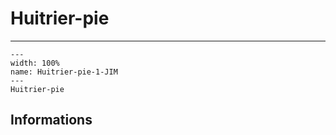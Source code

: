 # Huitrier-pie

<p class="emphase"></p>

***

```{figure} Docs/Huitrier-pie-1-JIM.jpg
---
width: 100%
name: Huitrier-pie-1-JIM
---
Huitrier-pie
```


## Informations